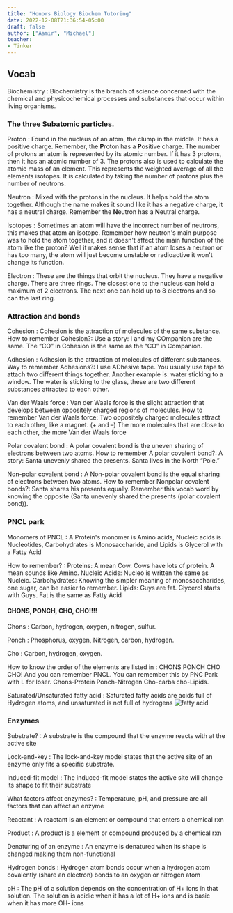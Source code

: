 ```yaml
---
title: "Honors Biology Biochem Tutoring"
date: 2022-12-08T21:36:54-05:00
draft: false
author: ["Aamir", "Michael"]
teacher:
- Tinker
---
```

 
## Vocab
Biochemistry
: Biochemistry is the branch of science concerned with the chemical and physicochemical processes and substances that occur within living organisms.

### The three Subatomic particles.
Proton
: Found in the nucleus of an atom, the clump in the middle. It has a positive charge. Remember, the **P**roton has a **P**ositive charge. The number of protons an atom is represented by its atomic number. If it has 3 protons, then it has an atomic number of 3. The protons also is used to calculate the atomic mass of an element. This represents the weighted average of all the elements isotopes. It is calculated by taking the number of protons plus the number of neutrons.
 
Neutron
: Mixed with the protons in the nucleus. It helps hold the atom together. Although the name makes it sound like it has a negative charge, it has a neutral charge. Remember the **N**eutron has a **N**eutral charge.
 
Isotopes
: Sometimes an atom will have the incorrect number of neutrons, this makes that atom an isotope. Remember how neutron's main purpose was to hold the atom together, and it doesn't affect the main function of the atom like the proton? Well it makes sense that if an atom loses a neutron or has too many, the atom will just become unstable or radioactive it won't change its function.
 
Electron
: These are the things that orbit the nucleus. They have a negative charge. There are three rings. The closest one to the nucleus can hold a maximum of 2 electrons. The next one can hold up to 8 electrons and so can the last ring.
 
### Attraction and bonds
Cohesion
: Cohesion is the attraction of molecules of the same substance. How to remember Cohesion?: Use a story: I and my COmpanion are the same. The “CO” in Cohesion is the same as the “CO” in Companion.
 
Adhesion
: Adhesion is the attraction of molecules of different substances. Way to remember Adhesions?: I use ADhesive tape. You usually use tape to attach two different things together. Another example is: water sticking to a window. The water is sticking to the glass, these are two different substances attracted to each other.
 
Van der Waals force
: Van der Waals force is the slight attraction that develops between oppositely charged regions of molecules. How to remember Van der Waals force: Two oppositely charged molecules attract to each other, like a magnet. (+ and –) The more molecules that are close to each other, the more Van der Waals force
 
Polar covalent bond
: A polar covalent bond is the uneven sharing of electrons between two atoms. How to remember A polar covalent bond?: A story: Santa unevenly shared the presents. Santa lives in the North “Pole.”
 
Non-polar covalent bond
: A Non-polar covalent bond is the equal sharing of electrons between two atoms. How to remember Nonpolar covalent bonds?: Santa shares his presents equally. Remember this vocab word by knowing the opposite (Santa unevenly shared the presents (polar covalent bond)).
 
### PNCL park
Monomers of PNCL
: A Protein's monomer is Amino acids, Nucleic acids is Nucleotides, Carbohydrates is Monosaccharide, and Lipids is Glycerol with a Fatty Acid
 
How to remember?
: Proteins: A mean Cow. Cows have lots of protein. A mean sounds like Amino. 
Nucleic Acids: Nucleo is written the same as Nucleic. 
Carbohydrates: Knowing the simpler meaning of monosaccharides, one sugar, can be easier to remember.
Lipids: Guys are fat. Glycerol starts with Guys. Fat is the same as Fatty Acid
 
#### CHONS, PONCH, CHO, CHO!!!!
Chons
: Carbon, hydrogen, oxygen, nitrogen, sulfur.
 
Ponch
: Phosphorus, oxygen, Nitrogen, carbon, hydrogen.
 
Cho
: Carbon, hydrogen, oxygen.
 
How to know the order of the elements are listed in 
: CHONS PONCH CHO CHO! And you can remember PNCL. You can remember this by PNC Park with L for loser. Chons-Protein Ponch-Nitrogen Cho-carbs cho-Lipids.
 
Saturated/Unsaturated fatty acid
: Saturated fatty acids are acids full of Hydrogen atoms, and unsaturated is not full of hydrogens
![fatty acid](https://tigertutoringtool.aamira.me/tinker/images/acid.png)
 
### Enzymes
Substrate? 
: A substrate is the compound that the enzyme reacts with at the active site
 
Lock-and-key
: The lock-and-key model states that the active site of an enzyme only fits a specific substrate.
 
Induced-fit model
: The induced-fit model states the active site will change its shape to fit their substrate
 
What factors affect enzymes? 
: Temperature, pH, and pressure are all factors that can affect an enzyme
 
Reactant 
: A reactant is an element or compound that enters a chemical rxn
 
Product
: A product is a element or compound produced by a chemical rxn
 
Denaturing of an enzyme
: An enzyme is denatured when its shape is changed making them non-functional
 
Hydrogen bonds
: Hydrogen atom bonds occur when a hydrogen atom covalently (share an electron) bonds to an oxygen or nitrogen atom
 
pH
: The pH of a solution depends on the concentration of H+ ions in that solution. The solution is acidic when it has a lot of H+ ions and is basic when it has more OH- ions 


